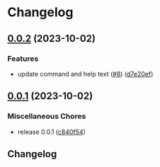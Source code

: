 # Changelog

## [0.0.2](https://github.com/flipt-io/typed/compare/typed-v0.0.1...typed-v0.0.2) (2023-10-02)


### Features

* update command and help text ([#8](https://github.com/flipt-io/typed/issues/8)) ([d7e20ef](https://github.com/flipt-io/typed/commit/d7e20efda9fb3eb59c8dad261334fb90eed2de6a))

## [0.0.1](https://github.com/flipt-io/typed/compare/typed-v0.0.1...typed-v0.0.1) (2023-10-02)

### Miscellaneous Chores

- release 0.0.1 ([c840f54](https://github.com/flipt-io/typed/commit/c840f54f6412c8553ebfd372d0ae7404adf775e8))

## Changelog
